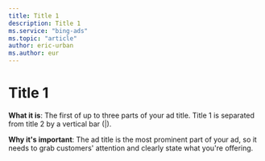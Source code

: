 ```yaml
---
title: Title 1
description: Title 1
ms.service: "bing-ads"
ms.topic: "article"
author: eric-urban
ms.author: eur
---
```


# Title 1

**What it is**: The first of up to three parts of your ad title. Title 1 is separated from title 2 by a vertical bar (|).

**Why it's important**: The ad title is the most prominent part of your ad, so it needs to grab customers' attention and clearly state what you're offering.


